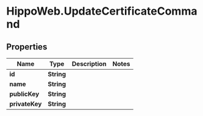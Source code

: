 # HippoWeb.UpdateCertificateCommand

## Properties

Name | Type | Description | Notes
------------ | ------------- | ------------- | -------------
**id** | **String** |  | 
**name** | **String** |  | 
**publicKey** | **String** |  | 
**privateKey** | **String** |  | 


